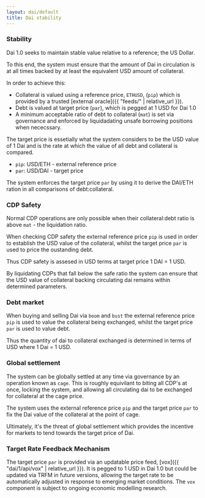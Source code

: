 ```yaml
---
layout: dai/default
title: Dai stability
---
```


### Stability

Dai 1.0 seeks to maintain stable value relative to a reference; the US Dollar.

To this end, the system must ensure that the amount of Dai in circulation is at
all times backed by at least the equivalent USD amount of collateral.

In order to achieve this:

- Collateral is valued using a reference price, `ETHUSD`, (`pip`) which is
  provided by a trusted [external oracle]({{ "feeds/" | relative_url }}).
- Debt is valued at target price (`par`), which is pegged at 1 USD for Dai 1.0
- A minimum acceptable ratio of debt to collateral (`mat`) is set via
  governance and enforced by liquidadating unsafe borrowing positions when
  nececssary.

The target price is essetially what the system considers to be the USD value of
1 Dai and is the rate at which the value of all debt and collateral is compared.

- `pip`: USD/ETH - external reference price
- `par`: USD/DAI - target price

The system enforces the target price `par` by using it to derive the DAI/ETH
ration in all comparisons of debt:collateral.

### CDP Safety

Normal CDP operations are only possible when their collateral:debt ratio is
above `mat` - the liquidation ratio.

When checking CDP safety the external reference price `pip` is used in order to
establish the USD value of the collateral, whilst the target price `par` is
used to price the oustanding debt.

Thus CDP safety is assesed in USD terms at target price 1 DAI = 1 USD.

By liquidating CDPs that fall below the safe ratio the system can ensure that
the USD value of collateral backing circulating dai remains within determined
parameters.

### Debt market

When buying and selling Dai via `boom` and `bust` the external reference price
`pip` is used to value the collateral being exchanged, whilst the target price
`par` is used to value debt.

Thus the quantity of dai to collateral exchanged is determined in terms of USD
where 1 Dai = 1 USD.

### Global settlement

The system can be globally settled at any time via governance by an operation
known as `cage`. This is roughly equivilant to biting all CDP's at once,
locking the system, and allowing all circulating dai to be exchanged for
collateral at the cage price.

The system uses the external reference price `pip` and the target price `par`
to fix the Dai value of the collateral at the point of cage.

Ultimately, it's the threat of global settlement which provides the incentive
for markets to tend towards the target price of Dai.

### Target Rate Feedback Mechanism

The target price `par` is provided via an updatable price feed, [vox]({{
"dai/1/api/vox" | relative_url }}). It is pegged to 1 USD in Dai 1.0 but could
be updated via TRFM in future versions, allowing the target rate to be
automatically adjusted in response to emerging market conditions. The `vox`
component is subject to ongoing economic modelling research.

